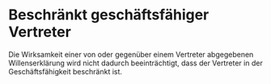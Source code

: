 # Beschränkt geschäftsfähiger Vertreter

Die Wirksamkeit einer von oder gegenüber einem Vertreter abgegebenen Willenserklärung wird nicht dadurch beeinträchtigt, dass der Vertreter in der Geschäftsfähigkeit beschränkt ist. 

